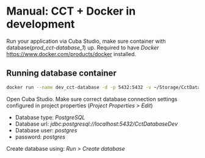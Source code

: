 Manual: CCT + Docker in development
===

Run your application via Cuba Studio, make sure container with database(*prod_cct-database_1*) up. Required to have *Docker* <https://www.docker.com/products/docker> installed.

Running database container
---

```sh
docker run --name dev_cct-database -d -p 5432:5432 -v ~/Storage/CctDatabaseDev:/var/lib/postgresql/data/pgdata -e POSTGRES_DB=CctDatabaseDev -e POSTGRES_PASSWORD=postgres -e PGDATA=/var/lib/postgresql/data/pgdata postgres
```
Open Cuba Studio.
Make sure correct database connection settings configured in project properties (*Project Properties > Edit*)
  * Database type: *PostgreSQL*
  * Database url: *jdbc:postgresql://localhost:5432/CctDatabaseDev*
  * Database user: *postgres* 
  * password: *postgres*

Create database using: *Run > Create database*

